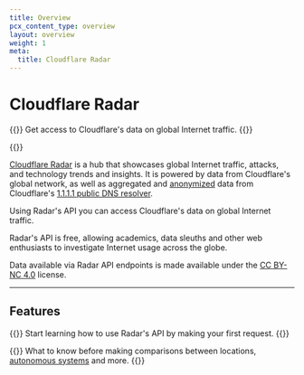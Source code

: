 ```yaml
---
title: Overview
pcx_content_type: overview
layout: overview
weight: 1
meta:
  title: Cloudflare Radar
---
```


# Cloudflare Radar

{{<description>}}
Get access to Cloudflare's data on global Internet traffic.
{{</description>}}

{{<plan type="all">}}

[Cloudflare Radar](https://radar.cloudflare.com) is a hub that showcases global Internet traffic, attacks, and technology trends and insights. It is powered by data from Cloudflare's global network, as well as aggregated and [anonymized](/1.1.1.1/privacy/public-dns-resolver/) data from Cloudflare's [1.1.1.1 public DNS resolver](/1.1.1.1/).

Using Radar's API you can access Cloudflare's data on global Internet traffic.

Radar's API is free, allowing academics, data sleuths and other web enthusiasts to investigate Internet usage across the globe.

Data available via Radar API endpoints is made available under the [CC BY-NC 4.0](https://creativecommons.org/licenses/by-nc/4.0/) license.

---

## Features

{{<feature header="Make your first API request" href="/radar/get-started/first-request/" cta="Make your first API request">}}
Start learning how to use Radar's API by making your first request.
{{</feature>}}

{{<feature header="Compare data" href="/radar/get-started/making-comparisons/" cta="Compare data">}}
What to know before making comparisons between locations, [autonomous systems](https://www.cloudflare.com/en-gb/learning/network-layer/what-is-an-autonomous-system/) and more.
{{</feature>}}
